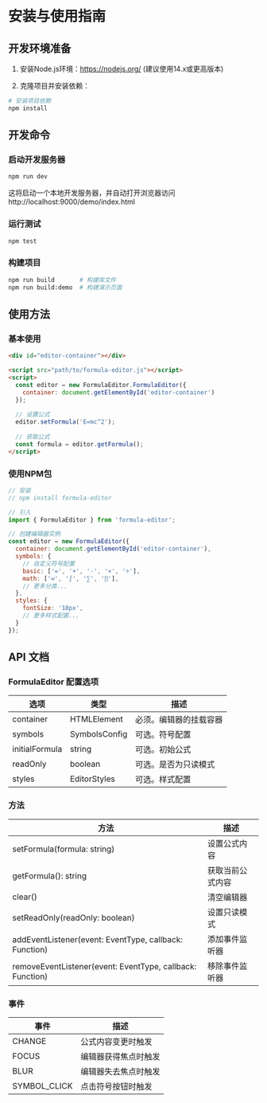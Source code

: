 # 安装与使用指南

## 开发环境准备

1. 安装Node.js环境：https://nodejs.org/ (建议使用14.x或更高版本)

2. 克隆项目并安装依赖：

```bash
# 安装项目依赖
npm install
```

## 开发命令

### 启动开发服务器

```bash
npm run dev
```

这将启动一个本地开发服务器，并自动打开浏览器访问 http://localhost:9000/demo/index.html

### 运行测试

```bash
npm test
```

### 构建项目

```bash
npm run build       # 构建库文件
npm run build:demo  # 构建演示页面
```

## 使用方法

### 基本使用

```html
<div id="editor-container"></div>

<script src="path/to/formula-editor.js"></script>
<script>
  const editor = new FormulaEditor.FormulaEditor({
    container: document.getElementById('editor-container')
  });
  
  // 设置公式
  editor.setFormula('E=mc^2');
  
  // 获取公式
  const formula = editor.getFormula();
</script>
```

### 使用NPM包

```javascript
// 安装
// npm install formula-editor

// 引入
import { FormulaEditor } from 'formula-editor';

// 创建编辑器实例
const editor = new FormulaEditor({
  container: document.getElementById('editor-container'),
  symbols: {
    // 自定义符号配置
    basic: ['=', '+', '-', '×', '÷'],
    math: ['∞', '∫', '∑', '∏'],
    // 更多分类...
  },
  styles: {
    fontSize: '18px',
    // 更多样式配置...
  }
});
```

## API 文档

### FormulaEditor 配置选项

| 选项 | 类型 | 描述 |
|------|------|------|
| container | HTMLElement | 必须。编辑器的挂载容器 |
| symbols | SymbolsConfig | 可选。符号配置 |
| initialFormula | string | 可选。初始公式 |
| readOnly | boolean | 可选。是否为只读模式 |
| styles | EditorStyles | 可选。样式配置 |

### 方法

| 方法 | 描述 |
|------|------|
| setFormula(formula: string) | 设置公式内容 |
| getFormula(): string | 获取当前公式内容 |
| clear() | 清空编辑器 |
| setReadOnly(readOnly: boolean) | 设置只读模式 |
| addEventListener(event: EventType, callback: Function) | 添加事件监听器 |
| removeEventListener(event: EventType, callback: Function) | 移除事件监听器 |

### 事件

| 事件 | 描述 |
|------|------|
| CHANGE | 公式内容变更时触发 |
| FOCUS | 编辑器获得焦点时触发 |
| BLUR | 编辑器失去焦点时触发 |
| SYMBOL_CLICK | 点击符号按钮时触发 |
``` 